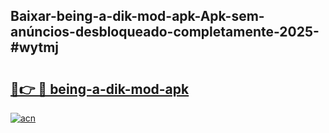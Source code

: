 ## Baixar-being-a-dik-mod-apk-Apk-sem-anúncios-desbloqueado-completamente-2025-#wytmj

# <h2><a href="https://ainizakaria.my?title=being-a-dik-mod-apk&ref=22M">🔗👉 🔴 being-a-dik-mod-apk</a></h2>

[![acn](https://github.com/user-attachments/assets/0f9c940e-d8b0-45ae-aac7-cd30a18b3e1c)](https://ainizakaria.my?title=being-a-dik-mod-apk&ref=22M)

